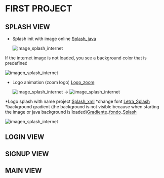 # FIRST PROJECT

## SPLASH VIEW
 * Splash init with image online [Splash_java](https://github.com/AlmuFerCar/First/blob/master/app/src/main/java/com/afernandezcar/first/Splash.java)


   ![image_splash_internet](img/splash_con_carga_imagen.png)


If the internet image is not loaded, you see a background color that is predefined


   ![imagen_splash_internet](img/splash_sin_carga_imagen.png)


 * Logo animation (zoom logo) [Logo_zoom](https://github.com/AlmuFerCar/First/blob/master/app/src/main/res/anim/scale.xml)


   ![image_splash_internet](img/logo_splash_normal.png)  &rarr;  ![image_splash_internet](img/logo_splash_zoom.png)

 *Logo splash with name project  [Splash_xml](https://github.com/AlmuFerCar/First/blob/master/app/src/main/res/layout/activity_splash.xml)
    *change font [Letra_Splash](https://github.com/AlmuFerCar/First/blob/master/app/src/main/res/font/barriecito.xml)
    *background gradient (the background is not visible because when starting the image or java background is loaded)[Gradiente_fondo_Splash](https://github.com/AlmuFerCar/First/blob/master/app/src/main/res/drawable/gradient.xml)
   

   ![imagen_splash_internet](img/vista_splash_sin_java.png)


## LOGIN VIEW

## SIGNUP VIEW

## MAIN VIEW






